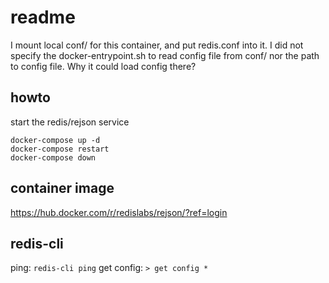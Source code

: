 # readme

I mount local conf/ for this container, and put redis.conf into it. I did not specify the docker-entrypoint.sh to read config file from conf/ nor the path to config file. Why it could load config there?

## howto

start the redis/rejson service
```
docker-compose up -d
docker-compose restart
docker-compose down
```

## container image

https://hub.docker.com/r/redislabs/rejson/?ref=login


## redis-cli

ping: ```redis-cli ping```
get config: ```> get config *```
